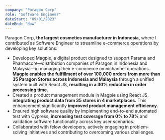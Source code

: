 ```yaml
---
company: "Paragon Corp"
role: "Software Engineer"
dateStart: "09/01/2023"
dateEnd: "Now"
---
```


Paragon Corp, **the largest cosmetics manufacturer in Indonesia**, where I contributed as Software Engineer to streamline e-commerce operations by developing key solutions:

- Developed Magpie, a digital product designed to support Parama and Pharmacore—distribution companies of Paragon in Indonesia and Malaysia—in managing their e-commerce omnichannel operations. **Magpie enables the fulfillment of over 100,000 orders from more than 35 Paragon Stores across Indonesia and Malaysia** through a unified system built with React JS, **resulting in a 30% reduction in order processing time.**
- Created a product management module in Magpie using React JS, **integrating product data from 35 stores in 4 marketplaces.** This enhancement significantly **improved product management efficiency.**
- Ensured high software quality by implementing end-to-end automated test with Cypress, **increasing test coverage from 0% to 78%** and validation software functionality across key user scenarios.
- Collaborated with felow developers, actively engaging in problem-solving initiatives and contributing to overcoming various challenges.
